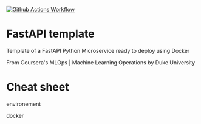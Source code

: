 [![Github Actions Workflow](https://github.com/DiogoCarapito/python_project_template/actions/workflows/main.yaml/badge.svg)](https://github.com/DiogoCarapito/python_project_template/actions/workflows/main.yaml)

# FastAPI template

Template of a FastAPI Python Microservice ready to deploy using Docker

From Coursera's MLOps | Machine Learning Operations by Duke University

# Cheat sheet

environement 

docker
